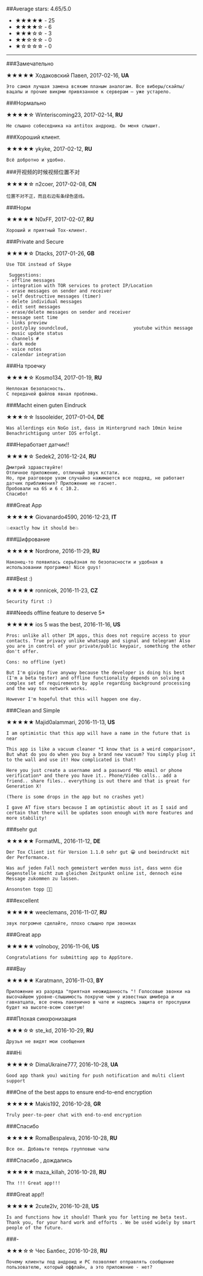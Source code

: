 ##Average stars: 4.65/5.0

- ★★★★★ - 25
- ★★★★☆ - 6
- ★★★☆☆ - 3
- ★★☆☆☆ - 0
- ★☆☆☆☆ - 0

---

###Замечательно

★★★★★ Ходаковский Павел, 2017-02-16, **UA**

```
Это самая лучшая замена всяким планым аналогам. Все виберы/скайпы/вацапы и прочие викрми привязанное к серверам — уже устарело.
```

###Нормально

★★★★☆ Winteriscoming23, 2017-02-14, **RU**

```
Не слышно собеседника на antitox андроид. Он меня слышит.
```

###Хороший клиент.

★★★★★ ykyke, 2017-02-12, **RU**

```
Всё добротно и удобно.
```

###开视频的时候视频位置不对

★★★★☆ n2coer, 2017-02-08, **CN**

```
位置不对不正，而且右边有条绿色竖线。
```

###Норм

★★★★★ N0xFF, 2017-02-07, **RU**

```
Хороший и приятный Tox-клиент.
```

###Private and Secure

★★★★☆ Dtacks, 2017-01-26, **GB**

```
Use TOX instead of Skype 

 Suggestions:
- offline messages
- integration with TOR services to protect IP/Location
- erase messages on sender and receiver
- self destructive messages (timer)
- delete individual messages
- edit sent messages
- erase/delete messages on sender and receiver
- message sent time
- links preview
- post/play soundcloud,                        youtube within message
- music update status
- channels # 
- dark mode
- voice notes
- calendar integration
```

###На троечку

★★★★☆ Kosmo134, 2017-01-19, **RU**

```
Неплохая безопасность. 
С передачей файлов явная проблема.
```

###Macht einen guten Eindruck

★★★☆☆ Issooleider, 2017-01-04, **DE**

```
Was allerdings ein NoGo ist, dass im Hintergrund nach 10min keine Benachrichtigung unter IOS erfolgt.
```

###Неработает датчик!!

★★★★☆ Sedek2, 2016-12-24, **RU**

```
Дмитрий здравствуйте!
Отличное приложение, отличный звук кстати.
Но, при разговоре ухом случайно нажимается все подряд, не работает датчик приближения? Приложение не гаснет.
Пробовали на 6S и 6 с 10.2.
Спасибо!
```

###Great App

★★★★★ Giovanardo4590, 2016-12-23, **IT**

```
💥exactly how it should be💥
```

###Шифрование

★★★★★ Nordrone, 2016-11-29, **RU**

```
Наконец-то появилась серьёзная по безопасности и удобная в использовании программа! Nice guys!
```

###Best :)

★★★★★ ronnicek, 2016-11-23, **CZ**

```
Security first :)
```

###Needs offline feature to deserve 5*

★★★★★ ios 5 was the best, 2016-11-16, **US**

```
Pros: unlike all other IM apps, this does not require access to your contacts. True privacy unlike whatsapp and signal and telegram! Also you are in control of your private/public keypair, something the other don't offer.

Cons: no offline (yet)

But I'm giving five anyway because the developer is doing his best (I'm a beta tester) and offline functionality depends on solving a complex set of requirements by apple regarding background processing and the way tox network works.

However I'm hopeful that this will happen one day.
```

###Clean and Simple

★★★★★ Majid0alammari, 2016-11-13, **US**

```
I am optimistic that this app will have a name in the future that is near

This app is like a vacuum cleaner *I know that is a weird comparison*, But what do you do when you buy a brand new vacuum? You simply plug it to the wall and use it! How complicated is that!

Here you just create a username and a password *No email or phone verification* and there you have it.. Phone/Video calls.. add a friend.. share files.. everything is out there and that is great for Generation X!

(There is some drops in the app but no crashes yet)

I gave AT five stars because I am optimistic about it as I said and certain that there will be updates soon enough with more features and more stability!
```

###sehr gut

★★★★★ FormatML, 2016-11-12, **DE**

```
Der Tox Client ist für Version 1.1.0 sehr gut 😀 und beeindruckt mit der Performance. 

Was auf jeden Fall noch gemeistert werden muss ist, dass wenn die Gegenstelle nicht zum gleichen Zeitpunkt online ist, dennoch eine Message zukommen zu lassen. 

Ansonsten topp 👍🏻
```

###excellent

★★★★★ weeclemans, 2016-11-07, **RU**

```
звук погромче сделайте, плохо слышно при звонках
```

###Great app

★★★★★ volnoboy, 2016-11-06, **US**

```
Congratulations for submitting app to AppStore.
```

###Вау

★★★★★ Karatmann, 2016-11-03, **BY**

```
Приложение из разряда "приятная неожиданность "! Голосовые звонки на высочайшем уровне-слышимость покруче чем у известных шмибера и гавнатцапа, все очень лаконично в чате и надеюсь защита от прослушки будет на высоте-всем советую!
```

###Плохая синхронизация

★★★☆☆ ste_kd, 2016-10-29, **RU**

```
Друзья не видят мои сообщения
```

###Hi

★★★★☆ DimaUkraine777, 2016-10-28, **UA**

```
Good app thank you) waiting for push notification and multi client support
```

###One of the best apps to ensure end-to-end encryption

★★★★★ Makis192, 2016-10-28, **GR**

```
Truly peer-to-peer chat with end-to-end encryption
```

###Спасибо

★★★★★ RomaBespaleva, 2016-10-28, **RU**

```
Все ок. Добавьте теперь групповые чаты
```

###Спасибо , дождались

★★★★★ maza_killah, 2016-10-28, **RU**

```
Thx !!! Great app!!!
```

###Great app!!

★★★★★ 2cute2lv, 2016-10-28, **US**

```
Is and functions how it should! Thank you for letting me beta test. Thank you, for your hard work and efforts . We be used widely by smart people of the future.
```

###-

★★★☆☆ Чес Балбес, 2016-10-28, **RU**

```
Почему клиенты под андроид и PC позволяют отправлять сообщение пользователю, который оффлайн, а это приложение - нет?
```

